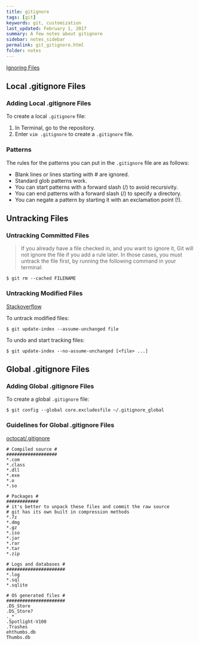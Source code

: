 ```yaml
---
title: gitignore 
tags: [git]
keywords: git, customization 
last_updated: February 1, 2017
summary: A few notes about gitignore 
sidebar: notes_sidebar
permalink: git_gitignore.html
folder: notes 
---
```


[Ignoring Files](https://help.github.com/articles/ignoring-files/)

## Local .gitignore Files

### Adding Local .gitignore Files

To create a local `.gitignore` file:

1. In Terminal, go to the repository.
2. Enter `vim .gitignore` to create a `.gitignore` file.


### Patterns

The rules for the patterns you can put in the `.gitignore` file are as follows:

*  Blank lines or lines starting with # are ignored.
* Standard glob patterns work.
* You can start patterns with a forward slash (/) to avoid recursivity.
* You can end patterns with a forward slash (/) to specify a directory.
* You can negate a pattern by starting it with an exclamation point (!).

## Untracking Files

### Untracking Committed Files

> If you already have a file checked in, and you want to ignore it, Git will not ignore the file if you add a rule later. In those cases, you must untrack the file first, by running the following command in your terminal:

```
$ git rm --cached FILENAME
```

### Untracking Modified Files

[Stackoverflow](https://stackoverflow.com/questions/10755655/git-ignore-tracked-files)

To untrack modified files:

```
$ git update-index --assume-unchanged file
```

To undo and start tracking files:

```
$ git update-index --no-assume-unchanged [<file> ...]
```

## Global .gitignore Files

### Adding Global .gitignore Files

To create a global `.gitignore` file:

```
$ git config --global core.excludesfile ~/.gitignore_global
```

### Guidelines for Global .gitignore Files

[octocat/.gitignore](https://gist.github.com/octocat/9257657)

```
# Compiled source #
###################
*.com
*.class
*.dll
*.exe
*.o
*.so

# Packages #
############
# it's better to unpack these files and commit the raw source
# git has its own built in compression methods
*.7z
*.dmg
*.gz
*.iso
*.jar
*.rar
*.tar
*.zip

# Logs and databases #
######################
*.log
*.sql
*.sqlite

# OS generated files #
######################
.DS_Store
.DS_Store?
._*
.Spotlight-V100
.Trashes
ehthumbs.db
Thumbs.db
```
